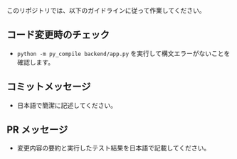 このリポジトリでは、以下のガイドラインに従って作業してください。

## コード変更時のチェック
- `python -m py_compile backend/app.py` を実行して構文エラーがないことを確認します。

## コミットメッセージ
- 日本語で簡潔に記述してください。

## PR メッセージ
- 変更内容の要約と実行したテスト結果を日本語で記載してください。

